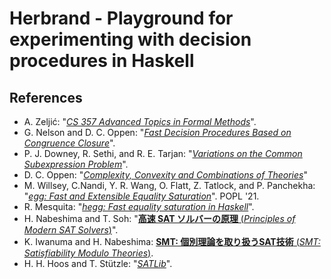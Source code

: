 # Herbrand - Playground for experimenting with decision procedures in Haskell

## References

- A. Zeljić: "[_CS 357 Advanced Topics in Formal Methods_](https://web.stanford.edu/class/cs357/)".
- G. Nelson and D. C. Oppen: "[_Fast Decision Procedures Based on Congruence Closure_](https://dl.acm.org/doi/10.1145/322186.322198)".
- P. J. Downey, R. Sethi, and R. E. Tarjan: "[_Variations on the Common Subexpression Problem_](https://dl.acm.org/doi/10.1145/322217.322228)".
- D. C. Oppen: "[_Complexity, Convexity and Combinations of Theories_](https://courses.engr.illinois.edu/cs576/sp2017/readings/31-may-02/oppen-convex.pdf)"
- M. Willsey, C.Nandi, Y. R. Wang, O. Flatt, Z. Tatlock, and P. Panchekha: "[_egg: Fast and Extensible Equality Saturation_](https://dl.acm.org/doi/10.1145/3434304)". POPL '21.
- R. Mesquita: "[_hegg: Fast equality saturation in Haskell_](https://github.com/alt-romes/hegg)".
- H. Nabeshima and T. Soh: "[__高速 SAT ソルバーの原理__ (_Principles of Modern SAT Solvers_)](https://www.jstage.jst.go.jp/article/jjsai/25/1/25_68/_article/-char/ja/)".
- K. Iwanuma and H. Nabeshima: [__SMT: 個別理論を取り扱うSAT技術__ (_SMT: Satisfiability Modulo Theories_)](https://www.jstage.jst.go.jp/article/jjsai/25/1/25_86/_article/-char/ja/).
- H. H. Hoos and T. Stützle: "[_SATLib_](https://www.cs.ubc.ca/~hoos/SATLIB/benchm.html)".
